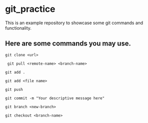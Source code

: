 # git_practice

This is an example repository to showcase some git commands and functionality.

## Here are some commands you may use.

``` git clone <url> ```

``` git pull <remote-name> <branch-name>```

``` git add . ``` 

``` git add <file name> ```

``` git push ```

``` git commit -m "Your descriptive message here" ```

``` git branch <new-branch> ```

``` git checkout <branch-name> ```
